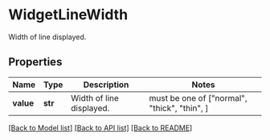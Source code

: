 # WidgetLineWidth

Width of line displayed.
## Properties
Name | Type | Description | Notes
------------ | ------------- | ------------- | -------------
**value** | **str** | Width of line displayed. |  must be one of ["normal", "thick", "thin", ]

[[Back to Model list]](README.md#documentation-for-models) [[Back to API list]](README.md#documentation-for-api-endpoints) [[Back to README]](README.md)


